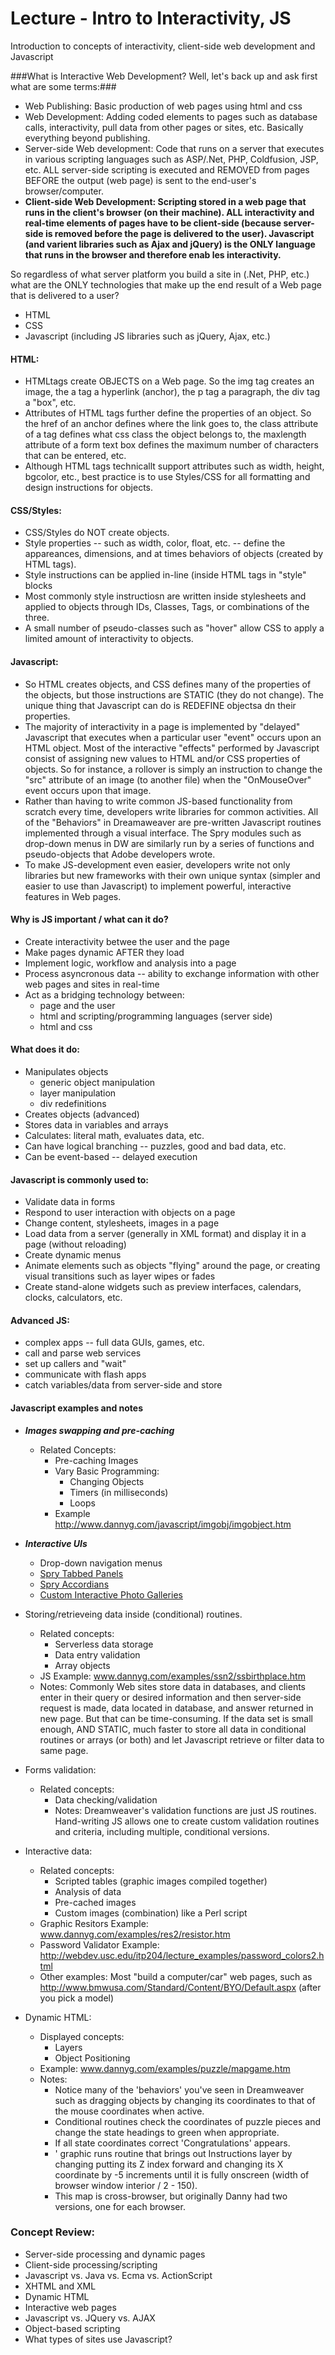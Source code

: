 Lecture - Intro to Interactivity, JS 
=============================================
Introduction to concepts of interactivity, client-side web development and Javascript

###What is Interactive Web Development? Well, let's back up and ask first what are some terms:###
* Web Publishing: Basic production of web pages using html and css
* Web Development: Adding coded elements to pages such as database calls, interactivity, pull data from other pages or sites, etc. Basically everything beyond publishing.
* Server-side Web development: Code that runs on a server that executes in various scripting languages such as ASP/.Net, PHP, Coldfusion, JSP, etc. ALL server-side scripting is executed and REMOVED from pages BEFORE the output (web page) is sent to the end-user's browser/computer.
* __Client-side Web Development: Scripting stored in a web page that runs in the client's browser (on their machine). ALL interactivity and real-time elements of pages have to be client-side (because server-side is removed before the page is delivered to the user). Javascript (and varient libraries such as Ajax and jQuery) is the ONLY language that runs in the browser and therefore enab les interactivity.__

So regardless of what server platform you build a site in (.Net, PHP, etc.) what are the ONLY technologies that make up the end result of a Web page that is delivered to a user?
* HTML
* CSS
* Javascript (including JS libraries such as jQuery, Ajax, etc.)

#### HTML: ####
* HTMLtags create OBJECTS on a Web page. So the img tag creates an image, the a tag a hyperlink (anchor), the p tag a paragraph, the div tag a "box", etc.
* Attributes of HTML tags further define the properties of an object. So the href of an anchor defines where the link goes to, the class attribute of a tag defines what css class the object belongs to, the maxlength attribute of a form text box defines the maximum number of characters that can be entered, etc.
* Although HTML tags technicallt support attributes such as width, height, bgcolor, etc., best practice is to use Styles/CSS for all formatting and design instructions for objects.

#### CSS/Styles: ####
* CSS/Styles do NOT create objects.
* Style properties -- such as width, color, float, etc. -- define the appareances, dimensions, and at times behaviors of objects (created by HTML tags).
* Style instructions can be applied in-line (inside HTML tags in "style" blocks
* Most commonly style instructiosn are written inside stylesheets and applied to objects through IDs, Classes, Tags, or combinations of the three.
* A small number of pseudo-classes such as "hover" allow CSS to apply a limited amount of interactivity to objects.

#### Javascript: ####
* So HTML creates objects, and CSS defines many of the properties of the objects, but those instructions are STATIC (they do not change). The unique thing that Javascript can do is REDEFINE objectsa dn their properties.
* The majority of interactivity in a page is implemented by "delayed" Javascript that executes when a particular user "event" occurs upon an HTML object. Most of the interactive "effects" performed by Javascript consist of assigning new values to HTML and/or CSS properties of objects. So for instance, a rollover is simply an instruction to change the "src" attribute of an image (to another file) when the "OnMouseOver" event occurs upon that image.
* Rather than having to write common JS-based functionality from scratch every time, developers write libraries for common activities. All of the "Behaviors" in Dreamaweaver are pre-written Javascript routines implemented through a visual interface. The Spry modules such as drop-down menus in DW are similarly run by a series of functions and pseudo-objects that Adobe developers wrote.
* To make JS-development even easier, developers write not only libraries but new frameworks with their own unique syntax (simpler and easier to use than Javascript) to implement powerful, interactive features in Web pages.
#### Why is JS important / what can it do? ####
* Create interactivity betwee the user and the page
* Make pages dynamic AFTER they load
* Implement logic, workflow and analysis into a page
* Process asyncronous data -- ability to exchange information with other web pages and sites in real-time
* Act as a bridging technology between:
  * page and the user
  * html and scripting/programming languages (server side)
  * html and css
#### What does it do: ####
* Manipulates objects
  * generic object manipulation
  * layer manipulation
  * div redefinitions
* Creates objects (advanced)
* Stores data in variables and arrays
* Calculates: literal math, evaluates data, etc.
* Can have logical branching -- puzzles, good and bad data, etc.
* Can be event-based -- delayed execution

#### Javascript is commonly used to: ####
* Validate data in forms
* Respond to user interaction with objects on a page
* Change content, stylesheets, images in a page
* Load data from a server (generally in XML format) and display it in a page (without reloading)
* Create dynamic menus
* Animate elements such as objects "flying" around the page, or creating visual transitions such as layer wipes or fades
* Create stand-alone widgets such as preview interfaces, calendars, clocks, calculators, etc.

#### Advanced JS: ####
* complex apps -- full data GUIs, games, etc.
* call and parse web services
* set up callers and "wait"
* communicate with flash apps
* catch variables/data from server-side and store

#### Javascript examples and notes ####
* ___Images swapping and pre-caching___
  * Related Concepts:
    * Pre-caching Images
    * Vary Basic Programming:
      * Changing Objects
      * Timers (in milliseconds)
      * Loops
    * Example http://www.dannyg.com/javascript/imgobj/imgobject.htm

* ___Interactive UIs___
  * Drop-down navigation menus
  * [Spry Tabbed Panels](http://webdev.usc.edu/itp104/lecture_examples/spry_tabbed_panels.html)
  * [Spry Accordians](http://webdev.usc.edu/itp204/lecture_examples/colors_spry_accord.html)
  * [Custom Interactive Photo Galleries](http://webdev.usc.edu/itp104/lecture_examples/fg/div_sample_2b.html)

* Storing/retrieveing data inside (conditional) routines.
  * Related concepts:
    * Serverless data storage
    * Data entry validation
    * Array objects
  * JS Example: www.dannyg.com/examples/ssn2/ssbirthplace.htm
  * Notes: Commonly Web sites store data in databases, and clients enter in their query or desired information and then server-side request is made, data located in database, and answer returned in new page. But that can be time-consuming. If the data set is small enough, AND STATIC, much faster to store all data in conditional routines or arrays (or both) and let Javascript retrieve or filter data to same page.

* Forms validation:
  * Related concepts:
    * Data checking/validation
    * Notes: Dreamweaver's validation functions are just JS routines. Hand-writing JS allows one to create custom validation routines and criteria, including multiple, conditional versions.

* Interactive data:
  * Related concepts:
    * Scripted tables (graphic images compiled together)
    * Analysis of data
    * Pre-cached images
    * Custom images (combination) like a Perl script
  * Graphic Resitors Example: www.dannyg.com/examples/res2/resistor.htm
  * Password Validator Example: http://webdev.usc.edu/itp204/lecture_examples/password_colors2.html
  * Other examples: Most "build a computer/car" web pages, such as http://www.bmwusa.com/Standard/Content/BYO/Default.aspx (after you pick a model)
* Dynamic HTML:
  * Displayed concepts:
    * Layers
    * Object Positioning
  * Example: www.dannyg.com/examples/puzzle/mapgame.htm
  * Notes:
    * Notice many of the 'behaviors' you've seen in Dreamweaver such as dragging objects by changing its coordinates to that of the mouse coordinates when active.
    * Conditional routines check the coordinates of puzzle pieces and change the state headings to green when appropriate. 
    * If all state coordinates correct 'Congratulations' appears.
    * ' graphic runs routine that brings out Instructions layer by changing putting its Z index forward and changing its X coordinate by -5 increments until it is fully onscreen (width of browser window interior / 2 - 150).
    * This map is cross-browser, but originally Danny had two versions, one for each browser.

### Concept Review: ###
* Server-side processing and dynamic pages
* Client-side processing/scripting
* Javascript vs. Java vs. Ecma vs. ActionScript
* XHTML and XML
* Dynamic HTML
* Interactive web pages
* Javascript vs. JQuery vs. AJAX
* Object-based scripting
* What types of sites use Javascript?
